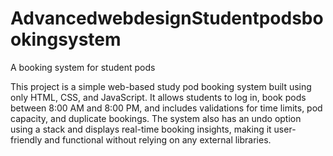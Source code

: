 # AdvancedwebdesignStudentpodsbookingsystem
A booking system for student pods 


This project is a simple web-based study pod booking system built using only HTML, CSS, and JavaScript. It allows students to log in, book pods between 8:00 AM and 8:00 PM, and includes validations for time limits, pod capacity, and duplicate bookings. The system also has an undo option using a stack and displays real-time booking insights, making it user-friendly and functional without relying on any external libraries.
